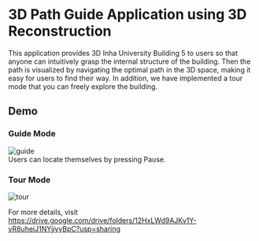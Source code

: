 # 3D Path Guide Application using 3D Reconstruction
This application provides 3D Inha University Building 5 to users so that anyone can intuitively grasp the internal structure of the building.
Then the path is visualized by navigating the optimal path in the 3D space, making it easy for users to find their way.
In addition, we have implemented a tour mode that you can freely explore the building.

## Demo
### Guide Mode
![guide](https://user-images.githubusercontent.com/77235595/212020476-78bdf431-94ae-497e-b731-f11a92601680.gif)  
Users can locate themselves by pressing Pause.

### Tour Mode
![tour](https://user-images.githubusercontent.com/77235595/212020510-c2bd383f-07f1-4f88-ba0f-4ed4cfadc4bf.gif)  

For more details, visit https://drive.google.com/drive/folders/12HxLWd9AJKv1Y-vR8uheiJ1NYjjyyBpC?usp=sharing
